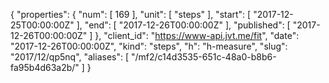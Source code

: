{
  "properties": {
    "num": [
      169
    ],
    "unit": [
      "steps"
    ],
    "start": [
      "2017-12-25T00:00:00Z"
    ],
    "end": [
      "2017-12-26T00:00:00Z"
    ],
    "published": [
      "2017-12-26T00:00:00Z"
    ]
  },
  "client_id": "https://www-api.jvt.me/fit",
  "date": "2017-12-26T00:00:00Z",
  "kind": "steps",
  "h": "h-measure",
  "slug": "2017/12/qp5nq",
  "aliases": [
    "/mf2/c14d3535-651c-48a0-b8b6-fa95b4d63a2b/"
  ]
}
